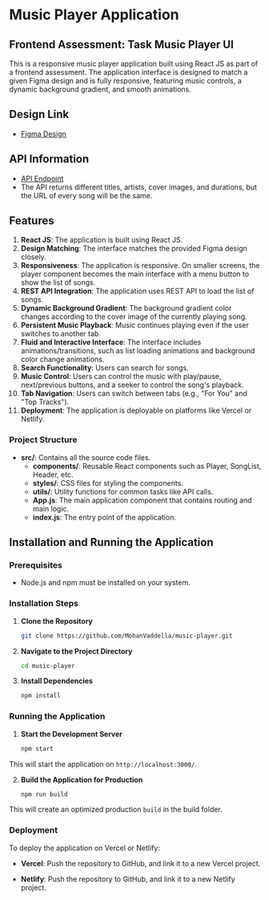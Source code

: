 # Music Player Application

## Frontend Assessment: Task Music Player UI

This is a responsive music player application built using React JS as part of a frontend assessment. The application interface is designed to match a given Figma design and is fully responsive, featuring music controls, a dynamic background gradient, and smooth animations.

## Design Link
- [Figma Design](https://www.figma.com/file/RtKhzEeeuD2FtRsg2dxSep/Front-end-Assessment?type=design&node-id=1-2&mode=design&t=zEkwOdYyaeNx0z7m-4)

## API Information
- [API Endpoint](https://cms.samespace.com/items/songs)
- The API returns different titles, artists, cover images, and durations, but the URL of every song will be the same.

## Features

1. **React JS**: The application is built using React JS.
2. **Design Matching**: The interface matches the provided Figma design closely.
3. **Responsiveness**: The application is responsive. On smaller screens, the player component becomes the main interface with a menu button to show the list of songs.
4. **REST API Integration**: The application uses REST API to load the list of songs.
5. **Dynamic Background Gradient**: The background gradient color changes according to the cover image of the currently playing song.
6. **Persistent Music Playback**: Music continues playing even if the user switches to another tab.
7. **Fluid and Interactive Interface**: The interface includes animations/transitions, such as list loading animations and background color change animations.
8. **Search Functionality**: Users can search for songs.
9. **Music Control**: Users can control the music with play/pause, next/previous buttons, and a seeker to control the song's playback.
10. **Tab Navigation**: Users can switch between tabs (e.g., "For You" and "Top Tracks").
11. **Deployment**: The application is deployable on platforms like Vercel or Netlify.

### Project Structure

- **src/**: Contains all the source code files.
  - **components/**: Reusable React components such as Player, SongList, Header, etc.
  - **styles/**: CSS files for styling the components.
  - **utils/**: Utility functions for common tasks like API calls.
  - **App.js**: The main application component that contains routing and main logic.
  - **index.js**: The entry point of the application.

## Installation and Running the Application

### Prerequisites

- Node.js and npm must be installed on your system.

### Installation Steps

1. **Clone the Repository**
   ```bash
   git clone https://github.com/MohanVaddella/music-player.git

2. **Navigate to the Project Directory**
   ```bash
   cd music-player

3. **Install Dependencies**
   ```bash
   npm install

### Running the Application

1. **Start the Development Server**
   ```bash
   npm start

This will start the application on `http://localhost:3000/`.

2. **Build the Application for Production**
   ```bash
   npm run build

This will create an optimized production `build` in the build folder.

### Deployment

To deploy the application on Vercel or Netlify:

- **Vercel**: Push the repository to GitHub, and link it to a new Vercel project.
  
- **Netlify**: Push the repository to GitHub, and link it to a new Netlify project.




